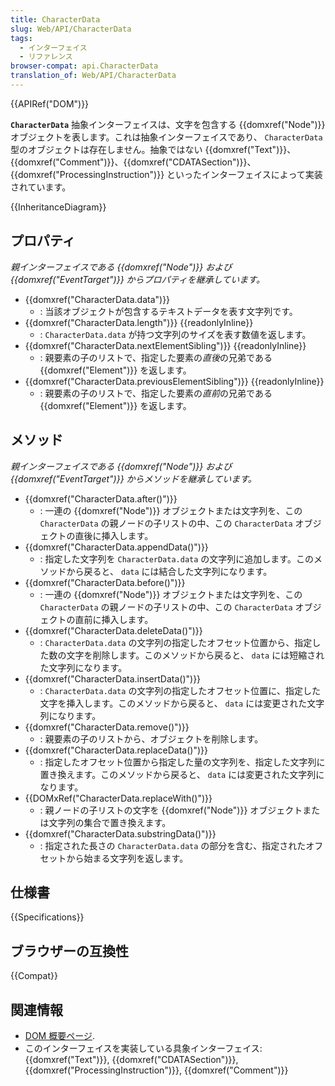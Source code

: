 ```yaml
---
title: CharacterData
slug: Web/API/CharacterData
tags:
  - インターフェイス
  - リファレンス
browser-compat: api.CharacterData
translation_of: Web/API/CharacterData
---
```

{{APIRef("DOM")}}

**`CharacterData`** 抽象インターフェイスは、文字を包含する {{domxref("Node")}} オブジェクトを表します。これは抽象インターフェイスであり、 `CharacterData` 型のオブジェクトは存在しません。抽象ではない {{domxref("Text")}}、{{domxref("Comment")}}、{{domxref("CDATASection")}}、{{domxref("ProcessingInstruction")}} といったインターフェイスによって実装されています。

{{InheritanceDiagram}}

## プロパティ

_親インターフェイスである {{domxref("Node")}} および {{domxref("EventTarget")}} からプロパティを継承しています。_

- {{domxref("CharacterData.data")}}
  - : 当該オブジェクトが包含するテキストデータを表す文字列です。
- {{domxref("CharacterData.length")}} {{readonlyInline}}
  - : `CharacterData.data` が持つ文字列のサイズを表す数値を返します。
- {{domxref("CharacterData.nextElementSibling")}} {{readonlyInline}}
  - : 親要素の子のリストで、指定した要素の*直後*の兄弟である {{domxref("Element")}} を返します。
- {{domxref("CharacterData.previousElementSibling")}} {{readonlyInline}}
  - : 親要素の子のリストで、指定した要素の*直前*の兄弟である {{domxref("Element")}} を返します。

## メソッド

_親インターフェイスである {{domxref("Node")}} および {{domxref("EventTarget")}} からメソッドを継承しています。_

- {{domxref("CharacterData.after()")}}
  - : 一連の {{domxref("Node")}} オブジェクトまたは文字列を、この `CharacterData` の親ノードの子リストの中、この `CharacterData` オブジェクトの直後に挿入します。
- {{domxref("CharacterData.appendData()")}}
  - : 指定した文字列を `CharacterData.data` の文字列に追加します。このメソッドから戻ると、 `data` には結合した文字列になります。
- {{domxref("CharacterData.before()")}}
  - : 一連の {{domxref("Node")}} オブジェクトまたは文字列を、この `CharacterData` の親ノードの子リストの中、この `CharacterData` オブジェクトの直前に挿入します。
- {{domxref("CharacterData.deleteData()")}}
  - : `CharacterData.data` の文字列の指定したオフセット位置から、指定した数の文字を削除します。このメソッドから戻ると、 `data` には短縮された文字列になります。
- {{domxref("CharacterData.insertData()")}}
  - : `CharacterData.data` の文字列の指定したオフセット位置に、指定した文字を挿入します。このメソッドから戻ると、 `data` には変更された文字列になります。
- {{domxref("CharacterData.remove()")}}
  - : 親要素の子のリストから、オブジェクトを削除します。
- {{domxref("CharacterData.replaceData()")}}
  - : 指定したオフセット位置から指定した量の文字列を、指定した文字列に置き換えます。このメソッドから戻ると、 `data` には変更された文字列になります。
- {{DOMxRef("CharacterData.replaceWith()")}}
  - : 親ノードの子リストの文字を {{domxref("Node")}} オブジェクトまたは文字列の集合で置き換えます。
- {{domxref("CharacterData.substringData()")}}
  - : 指定された長さの `CharacterData.data` の部分を含む、指定されたオフセットから始まる文字列を返します。

## 仕様書

{{Specifications}}

## ブラウザーの互換性

{{Compat}}

## 関連情報

- [DOM 概要ページ](/en-US/docs/Web/API/Document_Object_Model).
- このインターフェイスを実装している具象インターフェイス: {{domxref("Text")}}, {{domxref("CDATASection")}}, {{domxref("ProcessingInstruction")}}, {{domxref("Comment")}}
